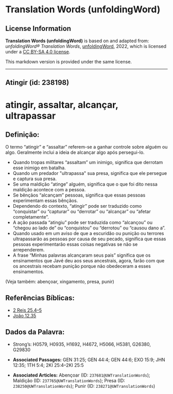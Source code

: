 # Translation Words (unfoldingWord)

## License Information

**Translation Words (unfoldingWord)** is based on and adapted from: _unfoldingWord® Translation Words_, [unfoldingWord](https://unfoldingword.org/utw), 2022, which is licensed under a [CC BY-SA 4.0 license](https://creativecommons.org/licenses/by-sa/4.0/legalcode.en).

This markdown version is provided under the same license.



--------------------------------

## Atingir (id: 238198)

atingir, assaltar, alcançar, ultrapassar
========================================

Definição:
----------

O termo “atingir” e “assaltar” referem\-se a ganhar controle sobre alguém ou algo. Geralmente inclui a ideia de alcançar algo após persegui\-lo.

* Quando tropas militares “assaltam” um inimigo, significa que derrotam esse inimigo em batalha.
* Quando um predador "ultrapassa" sua presa, significa que ele persegue e captura sua presa.
* Se uma maldição “atinge” alguém, significa que o que foi dito nessa maldição acontece com a pessoa.
* Se bênçãos “alcançam” pessoas, significa que essas pessoas experimentam essas bênçãos.
* Dependendo do contexto, “atingir” pode ser traduzido como “conquistar” ou “capturar” ou “derrotar” ou “alcançar” ou “afetar completamente”.
* A ação passada “atingiu” pode ser traduzida como “alcançou” ou “chegou ao lado de” ou “conquistou” ou “derrotou” ou “causou dano a”.
* Quando usado em um aviso de que a escuridão ou punição ou terrores ultrapassarão as pessoas por causa de seu pecado, significa que essas pessoas experimentarão essas coisas negativas se não se arrependerem.
* A frase “Minhas palavras alcançaram seus pais” significa que os ensinamentos que Javé deu aos seus ancestrais, agora, farão com que os ancestrais recebam punição porque não obedeceram a esses ensinamentos.

(Veja também: abençoar, xingamento, presa, punir)

Referências Bíblicas:
---------------------

* [2 Reis 25\.4–5](https://ref.ly/2Kgs25:4-2Kgs25:5)
* [João 12\.35](https://ref.ly/John12:35)

Dados da Palavra:
-----------------

* Strong’s: H0579, H0935, H1692, H4672, H5066, H5381, G26380, G29830

* **Associated Passages:** GEN 31:25; GEN 44:4; GEN 44:6; EXO 15:9; JHN 12:35; 1TH 5:4; 2KI 25:4–2KI 25:5
* **Associated Articles:** Abençoar (ID: `237681@UWTranslationWords`); Maldição (ID: `237765@UWTranslationWords`); Presa (ID: `238250@UWTranslationWords`); Punir (ID: `238271@UWTranslationWords`)

